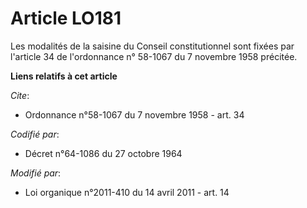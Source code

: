 # Article LO181

Les modalités de la saisine du Conseil constitutionnel sont fixées par l'article 34 de l'ordonnance n° 58-1067 du 7 novembre
1958 précitée.

**Liens relatifs à cet article**

_Cite_:

  - Ordonnance n°58-1067 du 7 novembre 1958 - art. 34

_Codifié par_:

  - Décret n°64-1086 du 27 octobre 1964

_Modifié par_:

  - Loi organique n°2011-410 du 14 avril 2011 - art. 14
